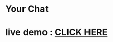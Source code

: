 <h1>Your Chat</h1>

# live demo  : <a href="https://yourchat-bg.netlify.app" target="_blank"> CLICK HERE </a>

